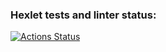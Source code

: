 ### Hexlet tests and linter status:
[![Actions Status](https://github.com/alex-pol/algorithms-project-69/workflows/hexlet-check/badge.svg)](https://github.com/alex-pol/algorithms-project-69/actions)